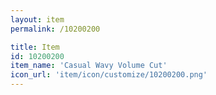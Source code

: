 ```yaml
---
layout: item
permalink: /10200200

title: Item
id: 10200200
item_name: 'Casual Wavy Volume Cut'
icon_url: 'item/icon/customize/10200200.png'
---
```

